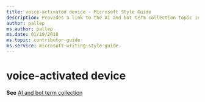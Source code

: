 ```yaml
---
title: voice-activated device - Microsoft Style Guide
description: Provides a link to the AI and bot term collection topic in place of describing how to implement the term 'voice-activated device' in Microsoft content.
author: pallep
ms.author: pallep
ms.date: 01/19/2018
ms.topic: contributor-guide
ms.service: microsoft-writing-style-guide
---
```


# voice-activated device

**See** [AI and bot term collection](~/a-z-word-list-term-collections/term-collections/ai-bot-terms.md)
